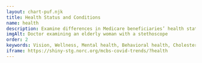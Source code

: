 ```yaml
---
layout: chart-puf.njk
title: Health Status and Conditions
name: health
description: Examine differences in Medicare beneficiaries’ health status and the prevalence of health conditions by year.
imgAlt: Doctor examining an elderly woman with a stethoscope
order: 2
keywords: Vision, Wellness, Mental health, Behavioral health, Cholesterol, Hypertension, Arthritis, Hearing, Diabetes, Heart disease, Depression, Cancer, Pulmonary disease, Osteoporosis, Stroke, Alzheimer's, Dementia, Sensory impairment, Sex, Gender, Age, Income, Race, Ethnicity, Education, Chronic
iframe: https://shiny-stg.norc.org/mcbs-covid-trends/?health
---
```

